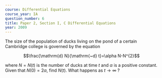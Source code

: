 ```yaml
---
course: Differential Equations
course_year: IA
question_number: 6
title: Paper 2, Section I, C Differential Equations
year: 2009
---
```




The size of the population of ducks living on the pond of a certain Cambridge college is governed by the equation

$$\frac{\mathrm{d} N}{\mathrm{~d} t}=\alpha N-N^{2}$$

where $N=N(t)$ is the number of ducks at time $t$ and $\alpha$ is a positive constant. Given that $N(0)=2 \alpha$, find $N(t)$. What happens as $t \rightarrow \infty$ ?